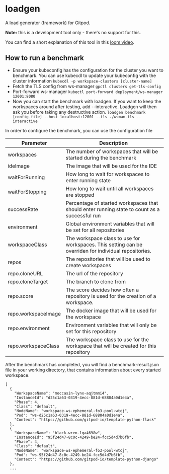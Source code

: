# loadgen

A load generator (framework) for Gitpod.

**Note:** this is a development tool only - there's no support for this.

You can find a short explanation of this tool in this [loom video](https://www.loom.com/share/6487e3403c0746cc97bb3f766e15fab6).

## How to run a benchmark
- Ensure your kubeconfig has the configuration for the cluster you want to benchmark. You can use kubecdl to update your kubeconfig with the cluster information
`kubecdl -p workspace-clusters [cluster-name]`
- Fetch the TLS config from ws-manager
`gpctl clusters get-tls-config`
- Port-forward ws-manager
`kubectl port-forward deployment/ws-manager 12001:8080`
- Now you can start the benchmark with loadgen. If you want to keep the workspaces around after testing, add --interactive. Loadgen will then ask you before taking any destructive action.
`loadgen benchmark [config-file] --host localhost:12001 --tls ./wsman-tls --interactive`

In order to configure the benchmark, you can use the configuration file

| Parameter  | Description |
| ------------- | ------------- |
| workspaces  | The number of workspaces that will be started during the benchmark  |
| ideImage  | The image that will be used for the IDE |
| waitForRunning | How long to wait for workspaces to enter running state |
| waitForStopping | How long to wait until all workspaces are stopped |
| successRate | Percentage of started workspaces that should enter running state to count as a successful run
| environment | Global environment variables that will be set for all repositories |
| workspaceClass | The workspace class to use for workspaces. This setting can be overriden for individual repositories.
| repos | The repositories that will be used to create workspaces |
| repo.cloneURL | The url of the repository |
| repo.cloneTarget | The branch to clone from |
| repo.score | The score decides how often a repository is used for the creation of a workspace. |
| repo.workspaceImage | The docker image that will be used for the workspace |
| repo.environment | Environment variables that will only be set for this repository |
| repo.workspaceClass | The workspace class to use for the workspace that will be created for this repository |

After the benchmark has completed, you will find a benchmark-result.json file in your working directory, that contains information about every started workspace.

```
[
  {
    "WorkspaceName": "moccasin-lynx-aqjtmmi4",
    "InstanceId": "d25c1a63-0319-4ecc-881d-68804a0d1e4a",
    "Phase": 4,
    "Class": "default",
    "NodeName": "workspace-ws-ephemeral-fo3-pool-wtcj",
    "Pod": "ws-d25c1a63-0319-4ecc-881d-68804a0d1e4a",
    "Context": "https://github.com/gitpod-io/template-python-flask"
  },
  {
    "WorkspaceName": "black-wren-lqa4698w",
    "InstanceId": "95f24d47-8c0c-4249-be24-fcc5d4d7b6fb",
    "Phase": 4,
    "Class": "default",
    "NodeName": "workspace-ws-ephemeral-fo3-pool-wtcj",
    "Pod": "ws-95f24d47-8c0c-4249-be24-fcc5d4d7b6fb",
    "Context": "https://github.com/gitpod-io/template-python-django"
  },
  ...
```

